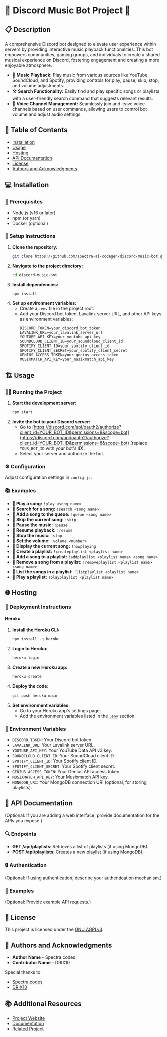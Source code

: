 # 🌟 Discord Music Bot Project 🌟

## 📋 Description

A comprehensive Discord bot designed to elevate user experience within servers by providing interactive music playback functionalities. This bot empowers communities, gaming groups, and individuals to create a shared musical experience on Discord, fostering engagement and creating a more enjoyable atmosphere.

- 🎯 **Music Playback:** Play music from various sources like YouTube, SoundCloud, and Spotify, providing controls for play, pause, skip, stop, and volume adjustments.
- 🛠️ **Search Functionality:** Easily find and play specific songs or playlists with a user-friendly search command that suggests relevant results. 
- 🚀 **Voice Channel Management:** Seamlessly join and leave voice channels based on user commands, allowing users to control bot volume and adjust audio settings.

## 📑 Table of Contents

- [Installation](#installation)
- [Usage](#usage)
- [Hosting](#hosting)
- [API Documentation](#api-documentation)
- [License](#license)
- [Authors and Acknowledgments](#authors-and-acknowledgments)

## 💻 Installation

### 🔧 Prerequisites

- Node.js (v16 or later)
- npm (or yarn)
- Docker (optional)

### 🚀 Setup Instructions

1. **Clone the repository:**
   ```bash
   git clone https://github.com/spectra-ai-codegen/discord-music-bot.git
   ```
2. **Navigate to the project directory:**
   ```bash
   cd discord-music-bot
   ```
3. **Install dependencies:**
   ```bash
   npm install
   ```
4. **Set up environment variables:**
   - Create a `.env` file in the project root.
   - Add your Discord bot token, Lavalink server URL, and other API keys as environment variables:
     ```
     DISCORD_TOKEN=your_discord_bot_token
     LAVALINK_URL=your_lavalink_server_url
     YOUTUBE_API_KEY=your_youtube_api_key
     SOUNDCLOUD_CLIENT_ID=your_soundcloud_client_id
     SPOTIFY_CLIENT_ID=your_spotify_client_id
     SPOTIFY_CLIENT_SECRET=your_spotify_client_secret
     GENIUS_ACCESS_TOKEN=your_genius_access_token
     MUSIXMATCH_API_KEY=your_musixmatch_api_key
     ```

## 🏗️ Usage

### 🏃‍♂️ Running the Project

1. **Start the development server:**
   ```bash
   npm start
   ```
2. **Invite the bot to your Discord server:**
   - Go to [https://discord.com/api/oauth2/authorize?client_id=YOUR_BOT_ID&permissions=8&scope=bot](https://discord.com/api/oauth2/authorize?client_id=YOUR_BOT_ID&permissions=8&scope=bot) (replace `YOUR_BOT_ID` with your bot's ID).
   - Select your server and authorize the bot.

### ⚙️ Configuration

Adjust configuration settings in `config.js`. 

### 📚 Examples

- **📝 Play a song:** `!play <song name>`
- **📝 Search for a song:** `!search <song name>`
- **📝 Add a song to the queue:** `!queue <song name>`
- **📝 Skip the current song:** `!skip`
- **📝 Pause the music:** `!pause`
- **📝 Resume playback:** `!resume`
- **📝 Stop the music:** `!stop`
- **📝 Set the volume:** `!volume <number>`
- **📝 Display the current song:** `!nowplaying`
- **📝 Create a playlist:** `!createplaylist <playlist name>`
- **📝 Add a song to a playlist:** `!addplaylist <playlist name> <song name>`
- **📝 Remove a song from a playlist:** `!removeplaylist <playlist name> <song name>`
- **📝 List the songs in a playlist:** `!listplaylist <playlist name>`
- **📝 Play a playlist:** `!playplaylist <playlist name>`


## 🌐 Hosting

### 🚀 Deployment Instructions

#### Heroku

1. **Install the Heroku CLI:**
   ```bash
   npm install -g heroku
   ```
2. **Login to Heroku:**
   ```bash
   heroku login
   ```
3. **Create a new Heroku app:**
   ```bash
   heroku create
   ```
4. **Deploy the code:**
   ```bash
   git push heroku main
   ```
5. **Set environment variables:**
   - Go to your Heroku app's settings page.
   - Add the environment variables listed in the [`.env`](#setup-instructions) section.

### 🔑 Environment Variables

- `DISCORD_TOKEN`: Your Discord bot token.
- `LAVALINK_URL`:  Your Lavalink server URL.
- `YOUTUBE_API_KEY`: Your YouTube Data API v3 key.
- `SOUNDCLOUD_CLIENT_ID`: Your SoundCloud client ID.
- `SPOTIFY_CLIENT_ID`: Your Spotify client ID.
- `SPOTIFY_CLIENT_SECRET`: Your Spotify client secret.
- `GENIUS_ACCESS_TOKEN`: Your Genius API access token.
- `MUSIXMATCH_API_KEY`: Your Musixmatch API key.
- `MONGODB_URI`:  Your MongoDB connection URI (optional, for storing playlists).

## 📜 API Documentation

(Optional: If you are adding a web interface, provide documentation for the APIs you expose.)

### 🔍 Endpoints

- **GET /api/playlists**: Retrieves a list of playlists (if using MongoDB).
- **POST /api/playlists**: Creates a new playlist (if using MongoDB).

### 🔒 Authentication

(Optional:  If using authentication, describe your authentication mechanism.)

### 📝 Examples

(Optional: Provide example API requests.)

## 📜 License

This project is licensed under the [GNU AGPLv3](https://choosealicense.com/licenses/agpl-3.0/).

## 👥 Authors and Acknowledgments

- **Author Name** - Spectra.codes
- **Contributor Name** - DRIX10

Special thanks to:
- [Spectra.codes](https://spectra.codes)
- [DRIX10](https://github.com/Drix10)

## 📚 Additional Resources

- [Project Website](https://example.com)
- [Documentation](https://example.com/docs)
- [Related Project](https://example.com/related)